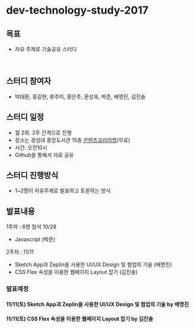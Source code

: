 # dev-technology-study-2017
## 목표

- 자유 주제로 기술공유 스터디

  ​

## 스터디 참여자

- 박태환, 홍길현, 류주미, 황은주, 문성욱, 박준, 배명진, 김진솔



## 스터디 일정

- 월 2회. 2주 간격으로 진행
- 장소는 경성대 중앙도서관 15층 [콘텐츠코리아랩](http://map.naver.com/local/siteview.nhn?code=11592587)(무료)
- 시간: 오전10시
- Github을 통해서 자료 공유



## 스터디 진행방식

- 1~2명이 자유주제로 발표하고 토론하는 방식



## 발표내용

1주차 : 6명 참석  10/28

- Javascript (박준)

2주차 : 11/11

- Sketch App과 Zeplin을 사용한 UI/UX Design 및 협업의 기술 (배명진)
- CSS Flex 속성을 이용한 웹페이지 Layout 잡기 (김진솔)






### 발표예정

#### 11/11(토) Sketch App과 Zeplin을 사용한 UI/UX Design 및 협업의 기술 by 배명진
#### 11/11(토) CSS Flex 속성을 이용한 웹페이지 Layout 잡기 by 김진솔